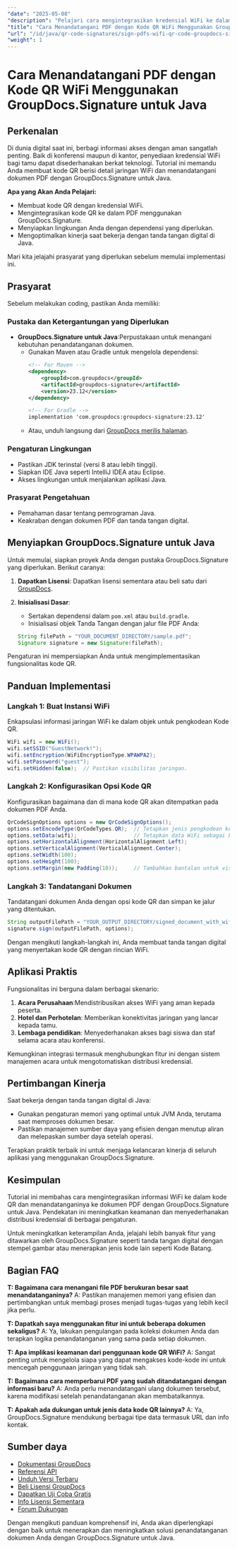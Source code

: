 ```yaml
---
"date": "2025-05-08"
"description": "Pelajari cara mengintegrasikan kredensial WiFi ke dalam PDF dengan mudah menggunakan kode QR dengan GroupDocs.Signature untuk Java. Tingkatkan keamanan dan kenyamanan dokumen."
"title": "Cara Menandatangani PDF dengan Kode QR WiFi Menggunakan GroupDocs.Signature untuk Java"
"url": "/id/java/qr-code-signatures/sign-pdfs-wifi-qr-code-groupdocs-signature-java/"
"weight": 1
---
```


# Cara Menandatangani PDF dengan Kode QR WiFi Menggunakan GroupDocs.Signature untuk Java

## Perkenalan

Di dunia digital saat ini, berbagi informasi akses dengan aman sangatlah penting. Baik di konferensi maupun di kantor, penyediaan kredensial WiFi bagi tamu dapat disederhanakan berkat teknologi. Tutorial ini memandu Anda membuat kode QR berisi detail jaringan WiFi dan menandatangani dokumen PDF dengan GroupDocs.Signature untuk Java.

**Apa yang Akan Anda Pelajari:**
- Membuat kode QR dengan kredensial WiFi.
- Mengintegrasikan kode QR ke dalam PDF menggunakan GroupDocs.Signature.
- Menyiapkan lingkungan Anda dengan dependensi yang diperlukan.
- Mengoptimalkan kinerja saat bekerja dengan tanda tangan digital di Java.

Mari kita jelajahi prasyarat yang diperlukan sebelum memulai implementasi ini.

## Prasyarat

Sebelum melakukan coding, pastikan Anda memiliki:

### Pustaka dan Ketergantungan yang Diperlukan

- **GroupDocs.Signature untuk Java**:Perpustakaan untuk menangani kebutuhan penandatanganan dokumen.
  - Gunakan Maven atau Gradle untuk mengelola dependensi:
    ```xml
    <!-- For Maven -->
    <dependency>
        <groupId>com.groupdocs</groupId>
        <artifactId>groupdocs-signature</artifactId>
        <version>23.12</version>
    </dependency>

    <!-- For Gradle -->
    implementation 'com.groupdocs:groupdocs-signature:23.12'
    ```
  - Atau, unduh langsung dari [GroupDocs merilis halaman](https://releases.groupdocs.com/signature/java/).

### Pengaturan Lingkungan

- Pastikan JDK terinstal (versi 8 atau lebih tinggi).
- Siapkan IDE Java seperti IntelliJ IDEA atau Eclipse.
- Akses lingkungan untuk menjalankan aplikasi Java.

### Prasyarat Pengetahuan

- Pemahaman dasar tentang pemrograman Java.
- Keakraban dengan dokumen PDF dan tanda tangan digital.

## Menyiapkan GroupDocs.Signature untuk Java

Untuk memulai, siapkan proyek Anda dengan pustaka GroupDocs.Signature yang diperlukan. Berikut caranya:

1. **Dapatkan Lisensi**: Dapatkan lisensi sementara atau beli satu dari [GroupDocs](https://purchase.groupdocs.com/).
2. **Inisialisasi Dasar**:
    - Sertakan dependensi dalam `pom.xml` atau `build.gradle`.
    - Inisialisasi objek Tanda Tangan dengan jalur file PDF Anda:

    ```java
    String filePath = "YOUR_DOCUMENT_DIRECTORY/sample.pdf";
    Signature signature = new Signature(filePath);
    ```

Pengaturan ini mempersiapkan Anda untuk mengimplementasikan fungsionalitas kode QR.

## Panduan Implementasi

### Langkah 1: Buat Instansi WiFi

Enkapsulasi informasi jaringan WiFi ke dalam objek untuk pengkodean Kode QR.

```java
WiFi wifi = new WiFi();
wifi.setSSID("GuestNetwork!");
wifi.setEncryption(WiFiEncryptionType.WPAWPA2);
wifi.setPassword("guest");
wifi.setHidden(false);  // Pastikan visibilitas jaringan.
```

### Langkah 2: Konfigurasikan Opsi Kode QR

Konfigurasikan bagaimana dan di mana kode QR akan ditempatkan pada dokumen PDF Anda.

```java
QrCodeSignOptions options = new QrCodeSignOptions();
options.setEncodeType(QrCodeTypes.QR);  // Tetapkan jenis pengkodean ke QR.
options.setData(wifi);                  // Tetapkan data WiFi sebagai konten.
options.setHorizontalAlignment(HorizontalAlignment.Left);
options.setVerticalAlignment(VerticalAlignment.Center);
options.setWidth(100);
options.setHeight(100);
options.setMargin(new Padding(10));     // Tambahkan bantalan untuk visibilitas yang lebih baik.
```

### Langkah 3: Tandatangani Dokumen

Tandatangani dokumen Anda dengan opsi kode QR dan simpan ke jalur yang ditentukan.

```java
String outputFilePath = "YOUR_OUTPUT_DIRECTORY/signed_document_with_wifi_qrcode.pdf";
signature.sign(outputFilePath, options);
```

Dengan mengikuti langkah-langkah ini, Anda membuat tanda tangan digital yang menyertakan kode QR dengan rincian WiFi.

## Aplikasi Praktis

Fungsionalitas ini berguna dalam berbagai skenario:
1. **Acara Perusahaan**:Mendistribusikan akses WiFi yang aman kepada peserta.
2. **Hotel dan Perhotelan**: Memberikan konektivitas jaringan yang lancar kepada tamu.
3. **Lembaga pendidikan**: Menyederhanakan akses bagi siswa dan staf selama acara atau konferensi.

Kemungkinan integrasi termasuk menghubungkan fitur ini dengan sistem manajemen acara untuk mengotomatiskan distribusi kredensial.

## Pertimbangan Kinerja

Saat bekerja dengan tanda tangan digital di Java:
- Gunakan pengaturan memori yang optimal untuk JVM Anda, terutama saat memproses dokumen besar.
- Pastikan manajemen sumber daya yang efisien dengan menutup aliran dan melepaskan sumber daya setelah operasi.

Terapkan praktik terbaik ini untuk menjaga kelancaran kinerja di seluruh aplikasi yang menggunakan GroupDocs.Signature.

## Kesimpulan

Tutorial ini membahas cara mengintegrasikan informasi WiFi ke dalam kode QR dan menandatanganinya ke dokumen PDF dengan GroupDocs.Signature untuk Java. Pendekatan ini meningkatkan keamanan dan menyederhanakan distribusi kredensial di berbagai pengaturan.

Untuk meningkatkan keterampilan Anda, jelajahi lebih banyak fitur yang ditawarkan oleh GroupDocs.Signature seperti tanda tangan digital dengan stempel gambar atau menerapkan jenis kode lain seperti Kode Batang.

## Bagian FAQ

**T: Bagaimana cara menangani file PDF berukuran besar saat menandatanganinya?**
A: Pastikan manajemen memori yang efisien dan pertimbangkan untuk membagi proses menjadi tugas-tugas yang lebih kecil jika perlu.

**T: Dapatkah saya menggunakan fitur ini untuk beberapa dokumen sekaligus?**
A: Ya, lakukan pengulangan pada koleksi dokumen Anda dan terapkan logika penandatanganan yang sama pada setiap dokumen.

**T: Apa implikasi keamanan dari penggunaan kode QR WiFi?**
A: Sangat penting untuk mengelola siapa yang dapat mengakses kode-kode ini untuk mencegah penggunaan jaringan yang tidak sah.

**T: Bagaimana cara memperbarui PDF yang sudah ditandatangani dengan informasi baru?**
A: Anda perlu menandatangani ulang dokumen tersebut, karena modifikasi setelah penandatanganan akan membatalkannya.

**T: Apakah ada dukungan untuk jenis data kode QR lainnya?**
A: Ya, GroupDocs.Signature mendukung berbagai tipe data termasuk URL dan info kontak.

## Sumber daya

- [Dokumentasi GroupDocs](https://docs.groupdocs.com/signature/java/)
- [Referensi API](https://reference.groupdocs.com/signature/java/)
- [Unduh Versi Terbaru](https://releases.groupdocs.com/signature/java/)
- [Beli Lisensi GroupDocs](https://purchase.groupdocs.com/buy)
- [Dapatkan Uji Coba Gratis](https://releases.groupdocs.com/signature/java/)
- [Info Lisensi Sementara](https://purchase.groupdocs.com/temporary-license/)
- [Forum Dukungan](https://forum.groupdocs.com/c/signature/)

Dengan mengikuti panduan komprehensif ini, Anda akan diperlengkapi dengan baik untuk menerapkan dan meningkatkan solusi penandatanganan dokumen Anda dengan GroupDocs.Signature untuk Java.